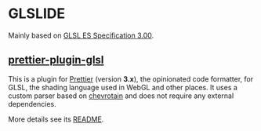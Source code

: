 # GLSLIDE

Mainly based on
[GLSL ES Specification 3.00](https://www.khronos.org/registry/OpenGL/specs/es/3.0/GLSL_ES_Specification_3.00.pdf).

## [prettier-plugin-glsl](./packages/prettier-plugin-glsl)

This is a plugin for [Prettier](https://prettier.io) (version **3.x**), the opinionated code
formatter, for GLSL, the shading language used in WebGL and other places. It
uses a custom parser based on [chevrotain](https://chevrotain.io/) and does not
require any external dependencies.

More details see its [README](./packages/prettier-plugin-glsl).
